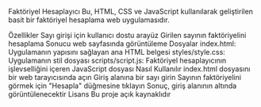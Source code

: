 Faktöriyel Hesaplayıcı
Bu, HTML, CSS ve JavaScript kullanılarak geliştirilen basit bir faktöriyel hesaplama web uygulamasıdır.

Özellikler
Sayı girişi için kullanıcı dostu arayüz
Girilen sayının faktöriyelini hesaplama
Sonucu web sayfasında görüntüleme
Dosyalar
index.html: Uygulamanın yapısını sağlayan ana HTML belgesi
styles/style.css: Uygulamanın stil dosyası
scripts/script.js: Faktöriyel hesaplayıcının işlevselliğini içeren JavaScript dosyası
Nasıl Kullanılır
index.html dosyasını bir web tarayıcısında açın
Giriş alanına bir sayı girin
Sayının faktöriyelini görmek için "Hesapla" düğmesine tıklayın
Sonuç, giriş alanının altında görüntülenecektir
Lisans
Bu proje açık kaynaklıdır
